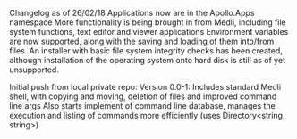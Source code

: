Changelog as of 26/02/18
Applications now are in the Apollo.Apps namespace
More functionality is being brought in from Medli, including file system functions, text editor and viewer applications
Environment variables are now supported, along with the saving and loading of them into/from files.
An installer with basic file system integrity checks has been created, although installation of the operating system onto hard disk is still as of yet unsupported.


Initial push from local private repo: Version 0.0-1:
Includes standard Medli shell, with copying and moving, deletion of files and improved command line args
Also starts implement of command line database, manages the execution and listing of commands more efficiently (uses Directory<string, string>)